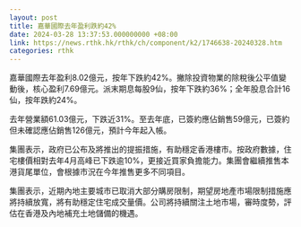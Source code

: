 ```yaml
---
layout: post
title: 嘉華國際去年盈利跌約42%
date: 2024-03-28 13:37:53.000000000 +08:00
link: https://news.rthk.hk/rthk/ch/component/k2/1746638-20240328.htm
categories: rthk
---
```


嘉華國際去年盈利8.02億元，按年下跌約42%。撇除投資物業的除稅後公平值變動後，核心盈利7.69億元。派末期息每股9仙，按年下跌約36%；全年股息合計16仙，按年跌約24%。

去年營業額61.03億元，下跌近31%。至去年底，已簽約應佔銷售59億元，已簽約但未確認應佔銷售126億元，預計今年起入帳。

集團表示，政府已公布及將推出的提振措施，有助穩定香港樓市。按政府數據，住宅樓價相對去年4月高峰已下跌逾10%，更接近買家負擔能力。集團會繼續推售本港貨尾單位，會根據市況在今年推售更多不同項目。

集團表示，近期內地主要城市已取消大部分購房限制，期望房地產市場限制措施應將持續放寬，將有助穩定住宅成交量價。公司將持續關注土地市場，審時度勢，評估在香港及內地補充土地儲備的機遇。
